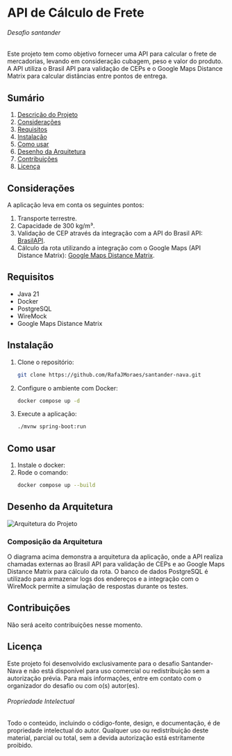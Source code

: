 
# API de Cálculo de Frete
###### Desafio santander

Este projeto tem como objetivo fornecer uma API para calcular o frete de mercadorias, levando em consideração cubagem, peso e valor do produto. A API utiliza o Brasil API para validação de CEPs e o Google Maps Distance Matrix para calcular distâncias entre pontos de entrega.

## Sumário
1. [Descrição do Projeto](#descrição-do-projeto)
2. [Considerações](#considerações)
3. [Requisitos](#requisitos)
4. [Instalação](#instalação)
5. [Como usar](#como-usar)
6. [Desenho da Arquitetura](#desenho-da-arquitetura)
7. [Contribuições](#contribuições)
8. [Licença](#licença)

## Considerações

A aplicação leva em conta os seguintes pontos:
1. Transporte terrestre.
2. Capacidade de 300 kg/m³.
3. Validação de CEP através da integração com a API do Brasil API: [BrasilAPI](https://viacep.com.br/).
4. Cálculo da rota utilizando a integração com o Google Maps (API Distance Matrix): [Google Maps Distance Matrix](https://developers.google.com/maps/documentation/distance-matrix/start?hl=pt-br#maps_http_distancematrix_start-txt).

## Requisitos

- Java 21
- Docker
- PostgreSQL
- WireMock
- Google Maps Distance Matrix

## Instalação

1. Clone o repositório:
   ```bash
   git clone https://github.com/RafaJMoraes/santander-nava.git
2. Configure o ambiente com Docker:
   ```bash
   docker compose up -d
3. Execute a aplicação:
   ```bash
   ./mvnw spring-boot:run

## Como usar
1. Instale o docker:
2. Rode o comando:
   ```bash
   docker compose up --build


## Desenho da Arquitetura
![Arquitetura do Projeto](readme/arch.png)

### Composição da Arquitetura

O diagrama acima demonstra a arquitetura da aplicação, onde a API realiza chamadas externas ao Brasil API para validação de CEPs e ao Google Maps Distance Matrix para cálculo da rota. O banco de dados PostgreSQL é utilizado para armazenar logs dos endereços  e a integração com o WireMock permite a simulação de respostas durante os testes.

## Contribuições
Não será aceito contribuições nesse momento.

## Licença

Este projeto foi desenvolvido exclusivamente para o desafio Santander-Nava e não está disponível para uso comercial ou redistribuição sem a autorização prévia. Para mais informações, entre em contato com o organizador do desafio ou com o(s) autor(es).
###### Propriedade Intelectual
Todo o conteúdo, incluindo o código-fonte, design, e documentação, é de propriedade intelectual do autor. Qualquer uso ou redistribuição deste material, parcial ou total, sem a devida autorização está estritamente proibido.



